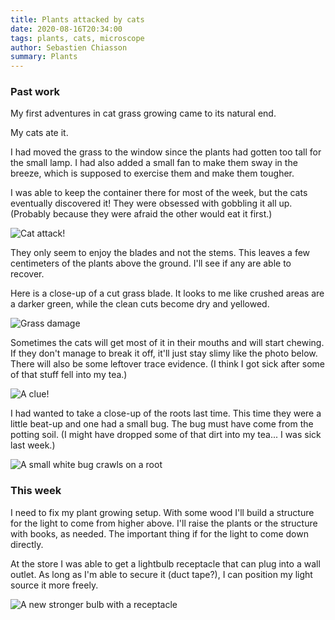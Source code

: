 ```yaml
---
title: Plants attacked by cats
date: 2020-08-16T20:34:00
tags: plants, cats, microscope
author: Sebastien Chiasson
summary: Plants
---
```


### Past work

My first adventures in cat grass growing came to its natural end.

My cats ate it.

I had moved the grass to the window since the plants had gotten too tall for the small lamp. I had also added a small fan to make them sway in the breeze, which is supposed to exercise them and make them tougher.

I was able to keep the container there for most of the week, but the cats eventually discovered it! They were obsessed with gobbling it all up. (Probably because they were afraid the other would eat it first.)

![Cat attack!]({attach}20200815_084221.jpg)

They only seem to enjoy the blades and not the stems. This leaves a few centimeters of the plants above the ground. I'll see if any are able to recover.

Here is a close-up of a cut grass blade. It looks to me like crushed areas are a darker green, while the clean cuts become dry and yellowed.

![Grass damage]({attach}vlcsnap-2020-08-16-18h58m20s641.png)

Sometimes the cats will get most of it in their mouths and will start chewing. If they don't manage to break it off, it'll just stay slimy like the photo below. There will also be some leftover trace evidence. (I think I got sick after some of that stuff fell into my tea.)

![A clue!]({attach}vlcsnap-2020-08-16-19h02m47s371.png)

I had wanted to take a close-up of the roots last time. This time they were a little beat-up and one had a small bug. The bug must have come from the potting soil. (I might have dropped some of that dirt into my tea... I was sick last week.)

![A small white bug crawls on a root]({attach}vlcsnap-2020-08-16-19h04m21s631.png)

### This week

I need to fix my plant growing setup. With some wood I'll build a structure for the light to come from higher above. I'll raise the plants or the structure with books, as needed. The important thing if for the light to come down directly.

At the store I was able to get a lightbulb receptacle that can plug into a wall outlet. As long as I'm able to secure it (duct tape?), I can position my light source it more freely.

![A new stronger bulb with a receptacle]({attach}20200816_193145.jpg)

